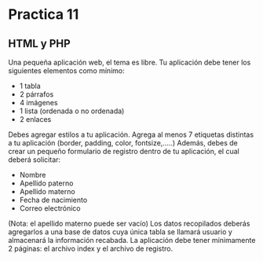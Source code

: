 # Practica 11

## HTML y PHP

Una pequeña aplicación web, el tema es libre.
Tu aplicación debe tener los siguientes elementos como mínimo:
* 1 tabla
* 2 párrafos
* 4 imágenes
* 1 lista (ordenada o no ordenada)
* 2 enlaces

Debes agregar estilos a tu aplicación. Agrega al menos 7 etiquetas distintas a tu
aplicación (border, padding, color, font­size,.....)
Además, debes de crear un pequeño formulario de registro dentro de tu aplicación, el
cual deberá solicitar:
* Nombre
* Apellido paterno
* Apellido materno
* Fecha de nacimiento
* Correo electrónico

(Nota: el apellido materno puede ser vacío)
Los datos recopilados deberás agregarlos a una base de datos cuya única tabla se llamará usuario y almacenará la información recabada.
La aplicación debe tener mínimamente 2 páginas: el archivo index y el archivo de registro.
